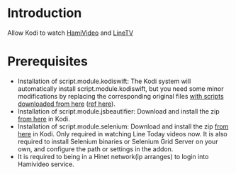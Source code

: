 # Introduction

Allow Kodi to watch [HamiVideo](https://hamivideo.hinet.net/) and [LineTV](https://www.linetv.tw/)

# Prerequisites

*   Installation of script.module.kodiswift: The Kodi system will automatically install script.module.kodiswift, but you need some minor modifications by replacing the corresponding  original files [with scripts downloaded from here](https://github.com/tingjhenjiang/kodiswift/tree/master/kodiswift) ([ref here](https://github.com/afrase/kodiswift/pull/33)).
*   Installation of script.module.jsbeautifier: Download and install the zip [from here](https://github.com/tingjhenjiang/kodi.script.module.git/archive/script.module.jsbeautifier.zip) in Kodi.
*   Installation of script.module.selenium: Download and install the zip [from here](https://github.com/tingjhenjiang/kodi.script.module/archive/script.module.selenium.zip) in Kodi. Only required in watching Line Today videos now. It is also required to install Selenium binaries or Selenium Grid Server on your own, and configure the path or settings in the addon.
*   It is required to being in a Hinet network(ip arranges) to login into Hamivideo service.
